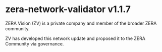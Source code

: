 # zera-network-validator v1.1.7

ZERA Vision (ZV) is a private company and member of the broader ZERA community.

ZV has developed this network update and proposed it to the ZERA Community via governance.
